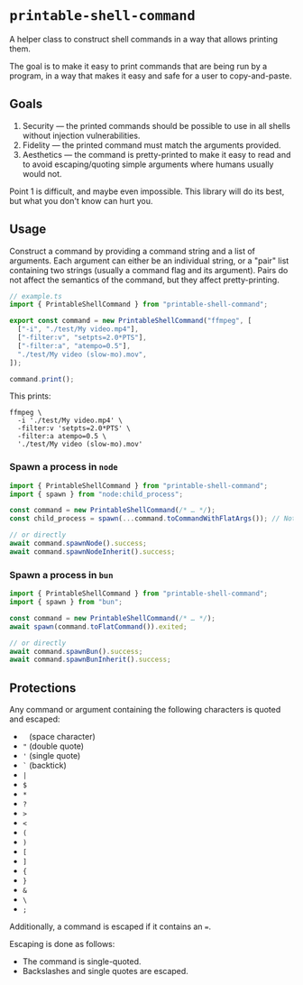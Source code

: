 # `printable-shell-command`

A helper class to construct shell commands in a way that allows printing them.

The goal is to make it easy to print commands that are being run by a program, in a way that makes it easy and safe for a user to copy-and-paste.

## Goals

1. Security — the printed commands should be possible to use in all shells without injection vulnerabilities.
2. Fidelity — the printed command must match the arguments provided.
3. Aesthetics — the command is pretty-printed to make it easy to read and to avoid escaping/quoting simple arguments where humans usually would not.

Point 1 is difficult, and maybe even impossible. This library will do its best, but what you don't know can hurt you.

## Usage

Construct a command by providing a command string and a list of arguments. Each argument can either be an individual string, or a "pair" list containing two strings (usually a command flag and its argument). Pairs do not affect the semantics of the command, but they affect pretty-printing.

```typescript
// example.ts
import { PrintableShellCommand } from "printable-shell-command";

export const command = new PrintableShellCommand("ffmpeg", [
  ["-i", "./test/My video.mp4"],
  ["-filter:v", "setpts=2.0*PTS"],
  ["-filter:a", "atempo=0.5"],
  "./test/My video (slow-mo).mov",
]);

command.print();
```

This prints:

```shell
ffmpeg \
  -i './test/My video.mp4' \
  -filter:v 'setpts=2.0*PTS' \
  -filter:a atempo=0.5 \
  './test/My video (slow-mo).mov'
```

### Spawn a process in `node`

```typescript
import { PrintableShellCommand } from "printable-shell-command";
import { spawn } from "node:child_process";

const command = new PrintableShellCommand(/* … */);
const child_process = spawn(...command.toCommandWithFlatArgs()); // Note the `...`

// or directly
await command.spawnNode().success;
await command.spawnNodeInherit().success;
```

### Spawn a process in `bun`

```typescript
import { PrintableShellCommand } from "printable-shell-command";
import { spawn } from "bun";

const command = new PrintableShellCommand(/* … */);
await spawn(command.toFlatCommand()).exited;

// or directly
await command.spawnBun().success;
await command.spawnBunInherit().success;
```

## Protections

Any command or argument containing the following characters is quoted and escaped:

- <code> </code> (space character)
- `"` (double quote)
- `'` (single quote)
- <code>`</code> (backtick)
- `|`
- `$`
- `*`
- `?`
- `>`
- `<`
- `(`
- `)`
- `[`
- `]`
- `{`
- `}`
- `&`
- `\`
- `;`

Additionally, a command is escaped if it contains an `=`.

Escaping is done as follows:

- The command is single-quoted.
- Backslashes and single quotes are escaped.
